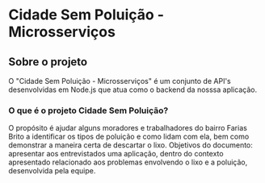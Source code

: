 # Cidade Sem Poluição - Microsserviços

## Sobre o projeto

O "Cidade Sem Poluição - Microsserviços" é um conjunto de API's desenvolvidas em Node.js que atua como o backend da nosssa aplicação.

### O que é o projeto Cidade Sem Poluição?

O propósito é ajudar alguns moradores e trabalhadores do bairro Farias Brito a identificar os tipos de poluição e como lidam com ela, bem como demonstrar a maneira certa de descartar o lixo. Objetivos do documento: apresentar aos entrevistados uma aplicação, dentro do contexto apresentado relacionado aos problemas envolvendo o lixo e a poluição, desenvolvida pela equipe.
